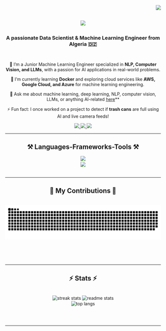 <img align="right" src="https://visitor-badge.laobi.icu/badge?page_id=Tchelo99.Tchelo99" />

<h1 align="center">
    <img src="https://readme-typing-svg.herokuapp.com/?font=Righteous&size=35&center=true&vCenter=true&width=500&height=70&duration=4000&lines=Hi+There!+👋;+I'm+Ayad+Oussama!;" />
</h1>

<h3 align="center">A passionate Data Scientist & Machine Learning Engineer from Algeria 🇩🇿</h3>


<br/>

<div align="center">
 
 🔭 I’m a Junior Machine Learning Engineer specialized in **NLP, Computer Vision, and LLMs**, with a passion for AI applications in real-world problems.
 
 🌱 I’m currently learning **Docker** and exploring cloud services like **AWS, Google Cloud, and Azure** for machine learning engineering.

💬 Ask me about machine learning, deep learning, NLP, computer vision, LLMs, or anything AI-related [here](https://github.com/Tchelo99)**

⚡ Fun fact: I once worked on a project to detect if **trash cans** are full using AI and live camera feeds!

</div>

<div align="center"> 
  <a href="mailto:oussamaayad.ds@gmail.com">
    <img src="https://img.shields.io/badge/Gmail-333333?style=for-the-badge&logo=gmail&logoColor=red" />
  </a>
  <a href="https://linkedin.com/in/oussama" target="_blank">
    <img src="https://img.shields.io/badge/LinkedIn-0077B5?style=for-the-badge&logo=linkedin&logoColor=white" target="_blank" />
  </a>
  <a href="https://tchelo99.github.io/My-Portfolio/" target="_blank">
    <img src="https://img.shields.io/badge/Portfolio-FF5722?style=for-the-badge&logo=portfolio&logoColor=white" /> <!-- portfolio icon -->
  </a>
</div>

<hr/>

<h2 align="center">⚒️ Languages-Frameworks-Tools ⚒️</h2>
<div align="center">
  <!-- First line of icons -->
  <div>
    <img src="https://skillicons.dev/icons?i=python,vscode,tensorflow,opencv,pandas,numpy,transformers,langchain,aws,azure" />
  </div>
  <!-- Second line of icons -->
  <div>
    <img src="https://skillicons.dev/icons?i=docker,git,github,ubuntu,jupyter,pytorch,huggingface,fastapi,matplotlib,seaborn,plotly,redis" />
  </div>
</div>

<br/>
<hr/>

<div align="center">
  <h2>🐍 My Contributions 🐍</h2>
  <br>
  <img alt="snake eating my contributions" src="https://raw.githubusercontent.com/Tchelo99/Tchelo99/output/github-contribution-grid-snake.svg" />
  
  <br/><br/><br/>
</div>

<hr/>

<h2 align="center">⚡ Stats ⚡</h2>
<br>
<div align=center>
  <img width=390 src="https://streak-stats.demolab.com/?user=Tchelo99&count_private=true&theme=react&border_radius=10" alt="streak stats"/>
  <img width=390 src="https://github-readme-stats.vercel.app/api?username=Tchelo99&count_private=true&show_icons=true&theme=react&rank_icon=github&border_radius=10" alt="readme stats" />
  <br/>
  <img width=325 align="center" src="https://github-readme-stats.vercel.app/api/top-langs/?username=Tchelo99&hide=HTML&langs_count=8&layout=compact&theme=react&border_radius=10&size_weight=0.5&count_weight=0.5&exclude_repo=github-readme-stats" alt="top langs" />
</div>

<br/><br/>

<hr/>

<br/>


<br/>
